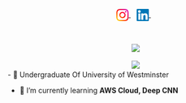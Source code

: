 

<!-- Social icons section -->
<p align="center">

<a href="https://www.instagram.com/sathush_chandran/" target="_blank">
  <img align="center" alt="Sathush | Instagram" width="24px" src="https://github.com/dilumdesilva/dilumdesilva/blob/main/src/instagram.svg" />
</a> &nbsp;&nbsp;
<a href="https://www.linkedin.com/in/sathush-chandran-707161197/" target="_blank">
  <img align="center" alt="Sathush | Linkedin" width="24px" src="https://github.com/dilumdesilva/dilumdesilva/blob/main/src/linkedin.svg" />
</a> &nbsp;&nbsp;

<p>
  
<br/>
  <!-- Typing SVG generated from - https://github.com/DenverCoder1/readme-typing-svg | https://readme-typing-svg.herokuapp.com/demo/ -->
<p align="center">
  <a href="https://github.com/DenverCoder1/readme-typing-svg"><img src="https://readme-typing-svg.herokuapp.com/?lines=Hello%20World!;I'm%20Sathush;%20Passionate%20Mobile%20Developer;%20Machine%20Learning%20Enthusiast&font=Fira%20Code&center=true&width=500&height=45&color=ff4130&vCenter=true&size=28"></a>
</p>
<div id="header" align="center">
  <img src="https://media.giphy.com/media/M9gbBd9nbDrOTu1Mqx/giphy.gif" width="200"/>
</div>
- 🔭 Undergraduate Of University of Westminster

- 🌱 I’m currently learning **AWS Cloud, Deep CNN**

